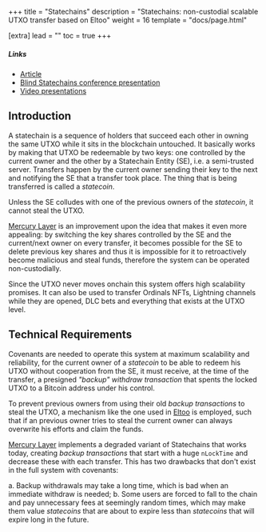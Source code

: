 +++
title = "Statechains"
description = "Statechains: non-custodial scalable UTXO transfer based on Eltoo"
weight = 16
template = "docs/page.html"

[extra]
lead = ""
toc = true
+++

##### Links

- [Article](https://medium.com/@RubenSomsen/statechains-non-custodial-off-chain-bitcoin-transfer-1ae4845a4a39)
- [Blind Statechains conference presentation](https://www.youtube.com/watch?v=09HcYRjDkMA)
- [Video presentations](https://www.youtube.com/watch?v=CKx6eULIC3A)

## Introduction

A statechain is a sequence of holders that succeed each other in owning the same UTXO while it sits
in the blockchain untouched. It basically works by making that UTXO be redeemable by two keys: one
controlled by the current owner and the other by a Statechain Entity (SE), i.e. a semi-trusted server.
Transfers happen by the current owner sending their key to the next and notifying the SE that a
transfer took place. The thing that is being transferred is called a _statecoin_.

Unless the SE colludes with one of the previous owners of the _statecoin_, it cannot steal the UTXO.

[Mercury Layer][mercury] is an improvement upon the idea that makes it even more
appealing: by switching the key shares controlled by the SE and the current/next owner on every
transfer, it becomes possible for the SE to delete previous key shares and thus it is impossible for
it to retroactively become malicious and steal funds, therefore the system can be operated
non-custodially.

Since the UTXO never moves onchain this system offers high scalability promises. It can also be used
to transfer Ordinals NFTs, Lightning channels while they are opened, DLC bets and everything that
exists at the UTXO level.

## Technical Requirements

Covenants are needed to operate this system at maximum scalability and reliability, for the current
owner of a _statecoin_ to be able to redeem his UTXO without cooperation from the SE, it must receive,
at the time of the transfer, a presigned _"backup" withdraw transaction_ that spents the locked UTXO
to a Bitcoin address under his control.

To prevent previous owners from using their old _backup transactions_ to steal the UTXO, a mechanism
like the one used in [Eltoo](/proposals/eltoo) is employed, such that if an previous owner tries to
steal the current owner can always overwrite his efforts and claim the funds.

[Mercury Layer][mercury] implements a degraded variant of Statechains that works today, creating
_backup transactions_ that start with a huge `nLockTime` and decrease these with each transfer. This
has two drawbacks that don't exist in the full system with covenants:

  a. Backup withdrawals may take a long time, which is bad when an immediate withdraw is needed;
  b. Some users are forced to fall to the chain and pay unnecessary fees at seemingly random times,
which may make them value _statecoins_ that are about to expire less than _statecoins_ that will
expire long in the future.

  [mercury]: https://mercurylayer.com/
